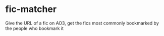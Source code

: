 # fic-matcher
Give the URL of a fic on AO3, get the fics most commonly bookmarked by the people who bookmark it
